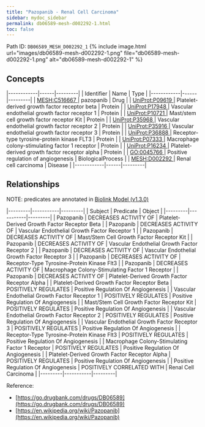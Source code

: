 ```yaml
---
title: "Pazopanib - Renal Cell Carcinoma"
sidebar: mydoc_sidebar
permalink: db06589-mesh-d002292-1.html
toc: false 
---
```



Path ID: `DB06589_MESH_D002292_1`
{% include image.html url="images/db06589-mesh-d002292-1.png" file="db06589-mesh-d002292-1.png" alt="db06589-mesh-d002292-1" %}

## Concepts

|------------|------|---------|
| Identifier | Name | Type    |
|------------|------|---------|
| <a href="https://identifiers.org/MESH:C516667">MESH:C516667 </a> | pazopanib | Drug |
| <a href="https://identifiers.org/UniProt:P09619">UniProt:P09619 </a> | Platelet-derived growth factor receptor beta | Protein |
| <a href="https://identifiers.org/UniProt:P17948">UniProt:P17948 </a> | Vascular endothelial growth factor receptor 1 | Protein |
| <a href="https://identifiers.org/UniProt:P10721">UniProt:P10721 </a> | Mast/stem cell growth factor receptor Kit | Protein |
| <a href="https://identifiers.org/UniProt:P35968">UniProt:P35968 </a> | Vascular endothelial growth factor receptor 2 | Protein |
| <a href="https://identifiers.org/UniProt:P35916">UniProt:P35916 </a> | Vascular endothelial growth factor receptor 3 | Protein |
| <a href="https://identifiers.org/UniProt:P36888">UniProt:P36888 </a> | Receptor-type tyrosine-protein kinase FLT3 | Protein |
| <a href="https://identifiers.org/UniProt:P07333">UniProt:P07333 </a> | Macrophage colony-stimulating factor 1 receptor | Protein |
| <a href="https://identifiers.org/UniProt:P16234">UniProt:P16234 </a> | Platelet-derived growth factor receptor alpha | Protein |
| <a href="https://identifiers.org/GO:0045766">GO:0045766 </a> | Positive regulation of angiogenesis | BiologicalProcess |
| <a href="https://identifiers.org/MESH:D002292">MESH:D002292 </a> | Renal cell carcinoma | Disease |
|------------|------|---------|

## Relationships


NOTE: predicates are annotated in <a href="https://github.com/biolink/biolink-model/releases/tag/v1.3.0">Biolink Model (v1.3.0)</a>

|---------|-----------|---------|
| Subject | Predicate | Object  |
|---------|-----------|---------|
| Pazopanib | DECREASES ACTIVITY OF | Platelet-Derived Growth Factor Receptor Beta |
| Pazopanib | DECREASES ACTIVITY OF | Vascular Endothelial Growth Factor Receptor 1 |
| Pazopanib | DECREASES ACTIVITY OF | Mast/Stem Cell Growth Factor Receptor Kit |
| Pazopanib | DECREASES ACTIVITY OF | Vascular Endothelial Growth Factor Receptor 2 |
| Pazopanib | DECREASES ACTIVITY OF | Vascular Endothelial Growth Factor Receptor 3 |
| Pazopanib | DECREASES ACTIVITY OF | Receptor-Type Tyrosine-Protein Kinase Flt3 |
| Pazopanib | DECREASES ACTIVITY OF | Macrophage Colony-Stimulating Factor 1 Receptor |
| Pazopanib | DECREASES ACTIVITY OF | Platelet-Derived Growth Factor Receptor Alpha |
| Platelet-Derived Growth Factor Receptor Beta | POSITIVELY REGULATES | Positive Regulation Of Angiogenesis |
| Vascular Endothelial Growth Factor Receptor 1 | POSITIVELY REGULATES | Positive Regulation Of Angiogenesis |
| Mast/Stem Cell Growth Factor Receptor Kit | POSITIVELY REGULATES | Positive Regulation Of Angiogenesis |
| Vascular Endothelial Growth Factor Receptor 2 | POSITIVELY REGULATES | Positive Regulation Of Angiogenesis |
| Vascular Endothelial Growth Factor Receptor 3 | POSITIVELY REGULATES | Positive Regulation Of Angiogenesis |
| Receptor-Type Tyrosine-Protein Kinase Flt3 | POSITIVELY REGULATES | Positive Regulation Of Angiogenesis |
| Macrophage Colony-Stimulating Factor 1 Receptor | POSITIVELY REGULATES | Positive Regulation Of Angiogenesis |
| Platelet-Derived Growth Factor Receptor Alpha | POSITIVELY REGULATES | Positive Regulation Of Angiogenesis |
| Positive Regulation Of Angiogenesis | POSITIVELY CORRELATED WITH | Renal Cell Carcinoma |
|---------|-----------|---------|

Reference: 
  - [https://go.drugbank.com/drugs/DB06589](https://go.drugbank.com/drugs/DB06589)
  - [https://en.wikipedia.org/wiki/Pazopanib](https://en.wikipedia.org/wiki/Pazopanib)
